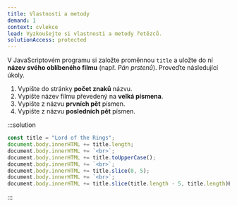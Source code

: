 ```yaml
---
title: Vlastnosti a metody
demand: 1
context: cvlekce
lead: Vyzkoušejte si vlastnosti a metody řetězců.
solutionAccess: protected
---
```


V JavaScriptovém programu si založte proměnnou `title` a uložte do ní **název svého oblíbeného filmu** (např. _Pán prstenů_). Proveďte následující úkoly.

1. Vypište do stránky **počet znaků** názvu.
1. Vypište název filmu převedený na **velká písmena**.
1. Vypište z názvu **prvních pět** písmen.
1. Vypište z názvu **posledních pět** písmen.

:::solution

```js
const title = "Lord of the Rings";​
document.body.innerHTML += title.length;
​document.body.innerHTML += `<br>`;​
​document.body.innerHTML += title.toUpperCase();​
​document.body.innerHTML += `<br>`;​
​document.body.innerHTML += title.slice(0, 5);
​document.body.innerHTML += `<br>`;​
​document.body.innerHTML += title.slice(title.length - 5, title.length)Ł
```

:::

